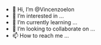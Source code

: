 - 👋 Hi, I’m @Vincenzoelon
- 👀 I’m interested in ...
- 🌱 I’m currently learning ...
- 💞️ I’m looking to collaborate on ...
- 📫 How to reach me ...

<!---
Vincenzoelon/Vincenzoelon is a ✨ special ✨ repository because its `README.md` (this file) appears on your GitHub profile.
You can click the Preview link to take a look at your changes.
--->
